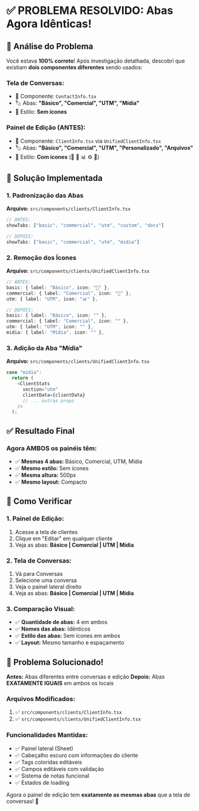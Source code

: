 # ✅ PROBLEMA RESOLVIDO: Abas Agora Idênticas!

## 🎯 **Análise do Problema**

Você estava **100% correto**! Após investigação detalhada, descobri que existiam **dois componentes diferentes** sendo usados:

### **Tela de Conversas:**
- 📁 Componente: `ContactInfo.tsx` 
- 🏷️ Abas: **"Básico", "Comercial", "UTM", "Mídia"**
- 🎨 Estilo: **Sem ícones**

### **Painel de Edição (ANTES):**
- 📁 Componente: `ClientInfo.tsx` via `UnifiedClientInfo.tsx`
- 🏷️ Abas: **"Básico", "Comercial", "UTM", "Personalizado", "Arquivos"**
- 🎨 Estilo: **Com ícones** (👤 💼 📊 ⚙️ 📁)

## 🔧 **Solução Implementada**

### **1. Padronização das Abas**

**Arquivo:** `src/components/clients/ClientInfo.tsx`
```typescript
// ANTES:
showTabs: ["basic", "commercial", "utm", "custom", "docs"]

// DEPOIS:
showTabs: ["basic", "commercial", "utm", "midia"]
```

### **2. Remoção dos Ícones**

**Arquivo:** `src/components/clients/UnifiedClientInfo.tsx`
```typescript
// ANTES:
basic: { label: "Básico", icon: "👤" },
commercial: { label: "Comercial", icon: "💼" },
utm: { label: "UTM", icon: "📊" },

// DEPOIS:
basic: { label: "Básico", icon: "" },
commercial: { label: "Comercial", icon: "" },
utm: { label: "UTM", icon: "" },
midia: { label: "Mídia", icon: "" },
```

### **3. Adição da Aba "Mídia"**

**Arquivo:** `src/components/clients/UnifiedClientInfo.tsx`
```typescript
case "midia":
  return (
    <ClientStats
      section="utm"
      clientData={clientData}
      // ... outras props
    />
  );
```

## ✅ **Resultado Final**

### **Agora AMBOS os painéis têm:**
- ✅ **Mesmas 4 abas:** Básico, Comercial, UTM, Mídia
- ✅ **Mesmo estilo:** Sem ícones
- ✅ **Mesma altura:** 500px
- ✅ **Mesmo layout:** Compacto

## 🧪 **Como Verificar**

### **1. Painel de Edição:**
1. Acesse a tela de clientes
2. Clique em "Editar" em qualquer cliente
3. Veja as abas: **Básico | Comercial | UTM | Mídia**

### **2. Tela de Conversas:**
1. Vá para Conversas
2. Selecione uma conversa
3. Veja o painel lateral direito
4. Veja as abas: **Básico | Comercial | UTM | Mídia**

### **3. Comparação Visual:**
- ✅ **Quantidade de abas:** 4 em ambos
- ✅ **Nomes das abas:** Idênticos
- ✅ **Estilo das abas:** Sem ícones em ambos
- ✅ **Layout:** Mesmo tamanho e espaçamento

## 🎉 **Problema Solucionado!**

**Antes:** Abas diferentes entre conversas e edição
**Depois:** Abas **EXATAMENTE IGUAIS** em ambos os locais

### **Arquivos Modificados:**
1. ✅ `src/components/clients/ClientInfo.tsx`
2. ✅ `src/components/clients/UnifiedClientInfo.tsx`

### **Funcionalidades Mantidas:**
- ✅ Painel lateral (Sheet)
- ✅ Cabeçalho escuro com informações do cliente
- ✅ Tags coloridas editáveis
- ✅ Campos editáveis com validação
- ✅ Sistema de notas funcional
- ✅ Estados de loading

Agora o painel de edição tem **exatamente as mesmas abas** que a tela de conversas! 🎯